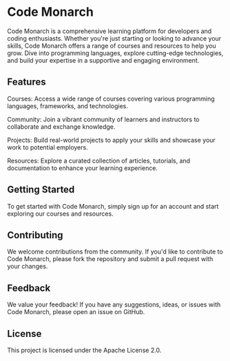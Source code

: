 # Code Monarch

Code Monarch is a comprehensive learning platform for developers and coding enthusiasts. Whether you're just starting or looking to advance your skills, Code Monarch offers a range of courses and resources to help you grow. Dive into programming languages, explore cutting-edge technologies, and build your expertise in a supportive and engaging environment.

## Features

Courses: Access a wide range of courses covering various programming languages, frameworks, and technologies.

Community: Join a vibrant community of learners and instructors to collaborate and exchange knowledge.

Projects: Build real-world projects to apply your skills and showcase your work to potential employers.

Resources: Explore a curated collection of articles, tutorials, and documentation to enhance your learning experience.

## Getting Started

To get started with Code Monarch, simply sign up for an account and start exploring our courses and resources.

## Contributing

We welcome contributions from the community. If you'd like to contribute to Code Monarch, please fork the repository and submit a pull request with your changes.

## Feedback

We value your feedback! If you have any suggestions, ideas, or issues with Code Monarch, please open an issue on GitHub.

## License

This project is licensed under the Apache License 2.0.